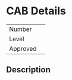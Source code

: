 # CAB Details

|||
|----------------|---------------|
| <span id=cab_number> Number     </span>||
| <span id=cab_level> Level       </span>||
| <span id=cab_approval> Approved </span>||

## Description
